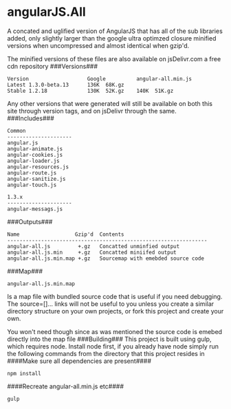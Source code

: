 angularJS.All
=============
A concated and uglified version of AngularJS that has all of the sub libraries added, only slightly larger than the google ultra optimzed closure minified versions when uncompressed and almost identical when gzip'd. 

The minified versions of these files are also available on jsDelivr.com a free cdn repository 
###Versions###
```
Version                   Google          angular-all.min.js 
Latest 1.3.0-beta.13      136K  68K.gz              
Stable 1.2.18             130K  52K.gz    140K  51K.gz
```
Any other versions that were generated will still be available on both this site through version tags, and on jsDelivr through the same. 
###Includes###
``` 
Common
---------------------
angular.js
angular-animate.js
angular-cookies.js
angular-loader.js
angular-resources.js
angular-route.js
angular-sanitize.js
angular-touch.js

1.3.x
---------------------
angular-messags.js

```
###Outputs###
```
Name                  Gzip'd  Contents
-----------------------------------------------------------------
angular-all.js         +.gz   Concatted unminfied output 
angular-all.js.min     +.gz   Concatted miniifed output   
angular-all.js.min.map +.gz   Sourcemap with emebded source code 
```
###Map###
```
angular-all.js.min.map
```
Is a map file with bundled source code that is useful if you need debugging. The source=[]... links will not be useful to you unless you create a similar directory structure on your own projects, or fork this project and create your own.

You won't need though since as was mentioned the source code is emebed directly into the map file
###Building###
This project is built using gulp, which requires node.  Install node first, if you already have node simply run the following commands from the directory that this project resides in 
####Make sure all dependencies are present####
```
npm install
```
####Recreate angular-all.min.js etc####
```
gulp 
```

